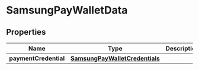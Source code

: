 

# SamsungPayWalletData


## Properties

| Name | Type | Description | Notes |
|------------ | ------------- | ------------- | -------------|
|**paymentCredential** | [**SamsungPayWalletCredentials**](SamsungPayWalletCredentials.md) |  |  |



